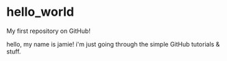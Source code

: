 hello_world
===========

My first repository on GitHub!

hello, my name is jamie! i'm just going through the simple GitHub tutorials & stuff.
